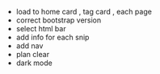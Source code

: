 - load to home card , tag card , each page
- correct bootstrap version
- select html bar
- add info for each snip
- add nav
- plan clear
- dark mode
